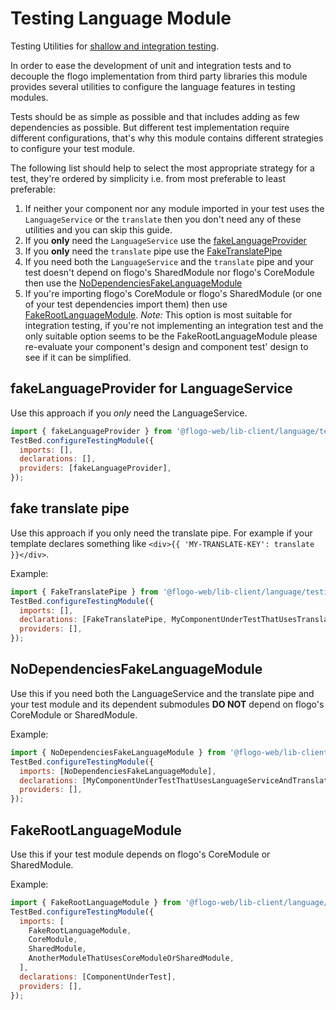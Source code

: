 # Testing Language Module

Testing Utilities for [shallow and integration testing](https://vsavkin.com/three-ways-to-test-angular-2-components-dcea8e90bd8d).

In order to ease the development of unit and integration tests and to decouple the flogo implementation from third party
libraries this module provides several utilities to configure the language features in testing modules.

Tests should be as simple as possible and that includes adding as few dependencies as possible. But different test implementation
require different configurations, that's why this module contains different strategies to configure your test module.

The following list should help to select the most appropriate strategy for a test, they're ordered by simplicity
i.e. from most preferable to least preferable:

1. If neither your component nor any module imported in your test uses the `LanguageService` or the `translate` then
   you don't need any of these utilities and you can skip this guide.
2. If you **only** need the `LanguageService` use the [fakeLanguageProvider](#fakeLanguageprovider-for-languageservice)
3. If you **only** need the `translate` pipe use the [FakeTranslatePipe](#fake-translate-pipe)
4. If you need both the `LanguageService` and the `translate` pipe and your test doesn't depend on flogo's SharedModule
   nor flogo's CoreModule then use the [NoDependenciesFakeLanguageModule](#nodependenciesfakelanguagemodule)
5. If you're importing flogo's CoreModule or flogo's SharedModule (or one of your test dependencies import them) then
   use [FakeRootLanguageModule](#fakerootlanguagemodule). _Note:_ This option is most suitable for integration testing,
   if you're not implementing an integration test and the only suitable option seems to be the FakeRootLanguageModule
   please re-evaluate your component's design and component test' design to see if it can be simplified.

## fakeLanguageProvider for LanguageService

Use this approach if you _only_ need the LanguageService.

```javascript
import { fakeLanguageProvider } from '@flogo-web/lib-client/language/testing';
TestBed.configureTestingModule({
  imports: [],
  declarations: [],
  providers: [fakeLanguageProvider],
});
```

## fake translate pipe

Use this approach if you only need the translate pipe.
For example if your template declares something like `<div>{{ 'MY-TRANSLATE-KEY': translate }}</div>`.

Example:

```javascript
import { FakeTranslatePipe } from '@flogo-web/lib-client/language/testing';
TestBed.configureTestingModule({
  imports: [],
  declarations: [FakeTranslatePipe, MyComponentUnderTestThatUsesTranslatePipe],
  providers: [],
});
```

## NoDependenciesFakeLanguageModule

Use this if you need both the LanguageService and the translate pipe and your test module and its dependent submodules
**DO NOT** depend on flogo's CoreModule or SharedModule.

Example:

```javascript
import { NoDependenciesFakeLanguageModule } from '@flogo-web/lib-client/language/testing';
TestBed.configureTestingModule({
  imports: [NoDependenciesFakeLanguageModule],
  declarations: [MyComponentUnderTestThatUsesLanguageServiceAndTranslatePipe],
  providers: [],
});
```

## FakeRootLanguageModule

Use this if your test module depends on flogo's CoreModule or SharedModule.

Example:

```javascript
import { FakeRootLanguageModule } from '@flogo-web/lib-client/language/testing';
TestBed.configureTestingModule({
  imports: [
    FakeRootLanguageModule,
    CoreModule,
    SharedModule,
    AnotherModuleThatUsesCoreModuleOrSharedModule,
  ],
  declarations: [ComponentUnderTest],
  providers: [],
});
```
